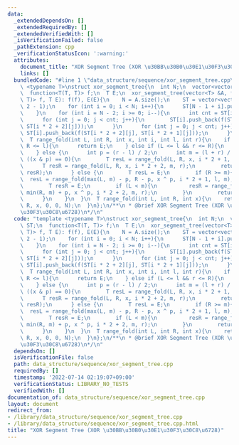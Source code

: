 ```yaml
---
data:
  _extendedDependsOn: []
  _extendedRequiredBy: []
  _extendedVerifiedWith: []
  _isVerificationFailed: false
  _pathExtension: cpp
  _verificationStatusIcon: ':warning:'
  attributes:
    document_title: "XOR Segment Tree (XOR \u30BB\u30B0\u30E1\u30F3\u30C8\u6728)"
    links: []
  bundledCode: "#line 1 \"data_structure/sequence/xor_segment_tree.cpp\"\ntemplate\
    \ <typename T>\nstruct xor_segment_tree{\n  int N;\n  vector<vector<T>> ST;\n\
    \  function<T(T, T)> f;\n  T E;\n  xor_segment_tree(vector<T> &A, function<T(T,\
    \ T)> f, T E): f(f), E(E){\n    N = A.size();\n    ST = vector<vector<T>>(N *\
    \ 2 - 1);\n    for (int i = 0; i < N; i++){\n      ST[N - 1 + i].push_back(A[i]);\n\
    \    }\n    for (int i = N - 2; i >= 0; i--){\n      int cnt = ST[i * 2 + 1].size();\n\
    \      for (int j = 0; j < cnt; j++){\n        ST[i].push_back(f(ST[i * 2 + 1][j],\
    \ ST[i * 2 + 2][j]));\n      }\n      for (int j = 0; j < cnt; j++){\n       \
    \ ST[i].push_back(f(ST[i * 2 + 2][j], ST[i * 2 + 1][j]));\n      }\n    }\n  }\n\
    \  T range_fold(int L, int R, int x, int i, int l, int r){\n    if (r <= L ||\
    \ R <= l){\n      return E;\n    } else if (L <= l && r <= R){\n      return ST[i][x];\n\
    \    } else {\n      int p = (r - l) / 2;\n      int m = (l + r) / 2;\n      if\
    \ ((x & p) == 0){\n        T resL = range_fold(L, R, x, i * 2 + 1, l, m);\n  \
    \      T resR = range_fold(L, R, x, i * 2 + 2, m, r);\n        return f(resL,\
    \ resR);\n      } else {\n        T resL = E;\n        if (R >= m){\n        \
    \  resL = range_fold(max(L, m) - p, R - p, x ^ p, i * 2 + 1, l, m);\n        }\n\
    \        T resR = E;\n        if (L < m){\n          resR = range_fold(L + p,\
    \ min(R, m) + p, x ^ p, i * 2 + 2, m, r);\n        }\n        return f(resR, resL);\n\
    \      }\n    }\n  }\n  T range_fold(int L, int R, int x){\n    return range_fold(L,\
    \ R, x, 0, 0, N);\n  }\n};\n/**\n * @brief XOR Segment Tree (XOR \u30BB\u30B0\u30E1\
    \u30F3\u30C8\u6728)\n*/\n"
  code: "template <typename T>\nstruct xor_segment_tree{\n  int N;\n  vector<vector<T>>\
    \ ST;\n  function<T(T, T)> f;\n  T E;\n  xor_segment_tree(vector<T> &A, function<T(T,\
    \ T)> f, T E): f(f), E(E){\n    N = A.size();\n    ST = vector<vector<T>>(N *\
    \ 2 - 1);\n    for (int i = 0; i < N; i++){\n      ST[N - 1 + i].push_back(A[i]);\n\
    \    }\n    for (int i = N - 2; i >= 0; i--){\n      int cnt = ST[i * 2 + 1].size();\n\
    \      for (int j = 0; j < cnt; j++){\n        ST[i].push_back(f(ST[i * 2 + 1][j],\
    \ ST[i * 2 + 2][j]));\n      }\n      for (int j = 0; j < cnt; j++){\n       \
    \ ST[i].push_back(f(ST[i * 2 + 2][j], ST[i * 2 + 1][j]));\n      }\n    }\n  }\n\
    \  T range_fold(int L, int R, int x, int i, int l, int r){\n    if (r <= L ||\
    \ R <= l){\n      return E;\n    } else if (L <= l && r <= R){\n      return ST[i][x];\n\
    \    } else {\n      int p = (r - l) / 2;\n      int m = (l + r) / 2;\n      if\
    \ ((x & p) == 0){\n        T resL = range_fold(L, R, x, i * 2 + 1, l, m);\n  \
    \      T resR = range_fold(L, R, x, i * 2 + 2, m, r);\n        return f(resL,\
    \ resR);\n      } else {\n        T resL = E;\n        if (R >= m){\n        \
    \  resL = range_fold(max(L, m) - p, R - p, x ^ p, i * 2 + 1, l, m);\n        }\n\
    \        T resR = E;\n        if (L < m){\n          resR = range_fold(L + p,\
    \ min(R, m) + p, x ^ p, i * 2 + 2, m, r);\n        }\n        return f(resR, resL);\n\
    \      }\n    }\n  }\n  T range_fold(int L, int R, int x){\n    return range_fold(L,\
    \ R, x, 0, 0, N);\n  }\n};\n/**\n * @brief XOR Segment Tree (XOR \u30BB\u30B0\u30E1\
    \u30F3\u30C8\u6728)\n*/\n"
  dependsOn: []
  isVerificationFile: false
  path: data_structure/sequence/xor_segment_tree.cpp
  requiredBy: []
  timestamp: '2022-07-14 02:19:07+09:00'
  verificationStatus: LIBRARY_NO_TESTS
  verifiedWith: []
documentation_of: data_structure/sequence/xor_segment_tree.cpp
layout: document
redirect_from:
- /library/data_structure/sequence/xor_segment_tree.cpp
- /library/data_structure/sequence/xor_segment_tree.cpp.html
title: "XOR Segment Tree (XOR \u30BB\u30B0\u30E1\u30F3\u30C8\u6728)"
---
```

